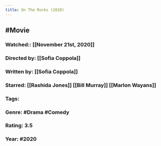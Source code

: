 ```yaml
---
title: On The Rocks (2020)
---
```


## #Movie
### Watched:: [[November 21st, 2020]]

### Directed by: [[Sofia Coppola]]

### Written by: [[Sofia Coppola]]

### Starred: [[Rashida Jones]] [[Bill Murray]] [[Marlon Wayans]]

### Tags: 

### Genre: #Drama #Comedy

### Rating: 3.5

### Year: #2020
